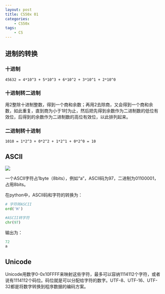 ```yaml
---
layout: post
title: CS50x 01
categories:
    - CS50x
tags:
    - CS
---
```


## 进制的转换

### 十进制

```
45632 = 4*10^3 + 5*10^3 + 6*10^2 + 3*10^1 + 2*10^0
```

### 十进制转二进制

用2整除十进制整数，得到一个商和余数；再用2去除商，又会得到一个商和余数，如此重复，直到商为小于1时为止，然后把先得到余数作为二进制数的低位有效位，后得到的余数作为二进制数的高位有效位，以此排列起来。

### 二进制转十进制

```
1010 = 1*2^3 + 0*2^2 + 1*2^1 + 0*2^0 = 10
```

## ASCII

![](https://i.postimg.cc/zD7c4rk4/2022-02-19-20-47-04-image.png)

一个ASCII字符占1byte（8bits），例如“a”，ASCII码为97，二进制为01100001，占用8bits。

在python中，ASCII码和字符的转换为：

```python
# 字符转ASCII
ord('H')

#ASCII转字符
chr(97)
```

输出为：

```python
72
a
```

## Unicode

Unicode用数字0-0x10FFFF来映射这些字符，最多可以容纳1114112个字符，或者说有1114112个码位。码位就是可以分配给字符的数字。UTF-8、UTF-16、UTF-32都是将数字转换到程序数据的编码方案。
